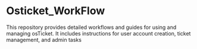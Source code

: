 # Osticket_WorkFlow
This repository provides detailed workflows and guides for using and managing osTicket. It includes  instructions for user account creation, ticket management, and admin tasks
